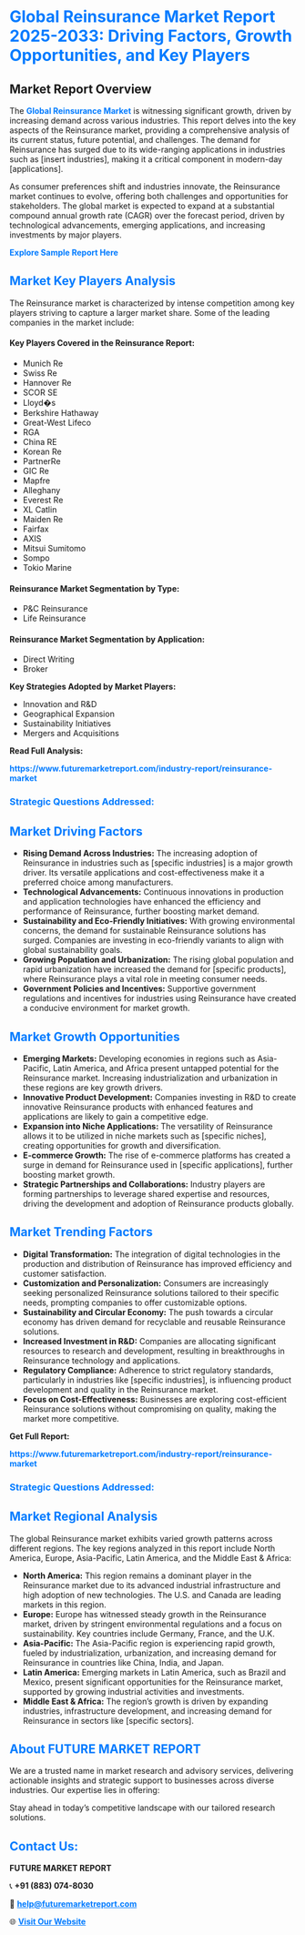 <h1 style="color: #007BFF;">Global Reinsurance Market Report 2025-2033: Driving Factors, Growth Opportunities, and Key Players</h1>

<section id="overview">
<h2>Market Report Overview</h2>
<p>The <a href="https://www.futuremarketreport.com/industry-report/reinsurance-market" style="color: #007BFF; text-decoration: none;"><strong>Global Reinsurance Market</strong></a> is witnessing significant growth, driven by increasing demand across various industries. This report delves into the key aspects of the Reinsurance market, providing a comprehensive analysis of its current status, future potential, and challenges. The demand for Reinsurance has surged due to its wide-ranging applications in industries such as [insert industries], making it a critical component in modern-day [applications].</p>
<p>As consumer preferences shift and industries innovate, the Reinsurance market continues to evolve, offering both challenges and opportunities for stakeholders. The global market is expected to expand at a substantial compound annual growth rate (CAGR) over the forecast period, driven by technological advancements, emerging applications, and increasing investments by major players.</p>
</section>

<section id="overview">
<p><a href="https://www.futuremarketreport.com/request-sample/reportId=26605" style="color: #007BFF; text-decoration: none;"><strong>Explore Sample Report Here</strong></a></p>
</section>

<section id="key-players">
<h2 style="color: #007BFF;">Market Key Players Analysis</h2>
<p>The Reinsurance market is characterized by intense competition among key players striving to capture a larger market share. Some of the leading companies in the market include:</p>
<h4>Key Players Covered in the Reinsurance Report:</h4>
<ul><li>Munich Re</li><li>Swiss Re</li><li>Hannover Re</li><li>SCOR SE</li><li>Lloyd�s</li><li>Berkshire Hathaway</li><li>Great-West Lifeco</li><li>RGA</li><li>China RE</li><li>Korean Re</li><li>PartnerRe</li><li>GIC Re</li><li>Mapfre</li><li>Alleghany</li><li>Everest Re</li><li>XL Catlin</li><li>Maiden Re</li><li>Fairfax</li><li>AXIS</li><li>Mitsui Sumitomo</li><li>Sompo</li><li>Tokio Marine</li></ul>
<h4>Reinsurance Market Segmentation by Type:</h4>
<ul><li>P&amp;C Reinsurance</li><li>Life Reinsurance</li></ul>

<h4>Reinsurance Market Segmentation by Application:</h4>
<ul><li>Direct Writing</li><li>Broker</li></ul>
<p><strong>Key Strategies Adopted by Market Players:</strong></p>
<ul>
<li>Innovation and R&D</li>
<li>Geographical Expansion</li>
<li>Sustainability Initiatives</li>
<li>Mergers and Acquisitions</li>
</ul>
</section>

<section>
<p><strong>Read Full Analysis: </strong></p><a href="https://www.futuremarketreport.com/industry-report/reinsurance-market" style="color: #007BFF; text-decoration: none;"><strong>https://www.futuremarketreport.com/industry-report/reinsurance-market</strong></a>
<h3 style="color: #007BFF;">Strategic Questions Addressed:</h3>
</section>

<section id="driving-factors">
<h2 style="color: #007BFF;">Market Driving Factors</h2>
<ul>
<li><strong>Rising Demand Across Industries:</strong> The increasing adoption of Reinsurance in industries such as [specific industries] is a major growth driver. Its versatile applications and cost-effectiveness make it a preferred choice among manufacturers.</li>
<li><strong>Technological Advancements:</strong> Continuous innovations in production and application technologies have enhanced the efficiency and performance of Reinsurance, further boosting market demand.</li>
<li><strong>Sustainability and Eco-Friendly Initiatives:</strong> With growing environmental concerns, the demand for sustainable Reinsurance solutions has surged. Companies are investing in eco-friendly variants to align with global sustainability goals.</li>
<li><strong>Growing Population and Urbanization:</strong> The rising global population and rapid urbanization have increased the demand for [specific products], where Reinsurance plays a vital role in meeting consumer needs.</li>
<li><strong>Government Policies and Incentives:</strong> Supportive government regulations and incentives for industries using Reinsurance have created a conducive environment for market growth.</li>
</ul>
</section>

<section id="growth-opportunities">
<h2 style="color: #007BFF;">Market Growth Opportunities</h2>
<ul>
<li><strong>Emerging Markets:</strong> Developing economies in regions such as Asia-Pacific, Latin America, and Africa present untapped potential for the Reinsurance market. Increasing industrialization and urbanization in these regions are key growth drivers.</li>
<li><strong>Innovative Product Development:</strong> Companies investing in R&D to create innovative Reinsurance products with enhanced features and applications are likely to gain a competitive edge.</li>
<li><strong>Expansion into Niche Applications:</strong> The versatility of Reinsurance allows it to be utilized in niche markets such as [specific niches], creating opportunities for growth and diversification.</li>
<li><strong>E-commerce Growth:</strong> The rise of e-commerce platforms has created a surge in demand for Reinsurance used in [specific applications], further boosting market growth.</li>
<li><strong>Strategic Partnerships and Collaborations:</strong> Industry players are forming partnerships to leverage shared expertise and resources, driving the development and adoption of Reinsurance products globally.</li>
</ul>
</section>

<section id="trending-factors">
<h2 style="color: #007BFF;">Market Trending Factors</h2>
<ul>
<li><strong>Digital Transformation:</strong> The integration of digital technologies in the production and distribution of Reinsurance has improved efficiency and customer satisfaction.</li>
<li><strong>Customization and Personalization:</strong> Consumers are increasingly seeking personalized Reinsurance solutions tailored to their specific needs, prompting companies to offer customizable options.</li>
<li><strong>Sustainability and Circular Economy:</strong> The push towards a circular economy has driven demand for recyclable and reusable Reinsurance solutions.</li>
<li><strong>Increased Investment in R&D:</strong> Companies are allocating significant resources to research and development, resulting in breakthroughs in Reinsurance technology and applications.</li>
<li><strong>Regulatory Compliance:</strong> Adherence to strict regulatory standards, particularly in industries like [specific industries], is influencing product development and quality in the Reinsurance market.</li>
<li><strong>Focus on Cost-Effectiveness:</strong> Businesses are exploring cost-efficient Reinsurance solutions without compromising on quality, making the market more competitive.</li>
</ul>
</section>

<section>
<p><strong>Get Full Report: </strong></p><a href="https://www.futuremarketreport.com/industry-report/reinsurance-market" style="color: #007BFF; text-decoration: none;"><strong>https://www.futuremarketreport.com/industry-report/reinsurance-market</strong></a>
<h3 style="color: #007BFF;">Strategic Questions Addressed:</h3>
</section>


<section id="regional-analysis">
<h2 style="color: #007BFF;">Market Regional Analysis</h2>
<p>The global Reinsurance market exhibits varied growth patterns across different regions. The key regions analyzed in this report include North America, Europe, Asia-Pacific, Latin America, and the Middle East & Africa:</p>
<ul>
<li><strong>North America:</strong> This region remains a dominant player in the Reinsurance market due to its advanced industrial infrastructure and high adoption of new technologies. The U.S. and Canada are leading markets in this region.</li>
<li><strong>Europe:</strong> Europe has witnessed steady growth in the Reinsurance market, driven by stringent environmental regulations and a focus on sustainability. Key countries include Germany, France, and the U.K.</li>
<li><strong>Asia-Pacific:</strong> The Asia-Pacific region is experiencing rapid growth, fueled by industrialization, urbanization, and increasing demand for Reinsurance in countries like China, India, and Japan.</li>
<li><strong>Latin America:</strong> Emerging markets in Latin America, such as Brazil and Mexico, present significant opportunities for the Reinsurance market, supported by growing industrial activities and investments.</li>
<li><strong>Middle East & Africa:</strong> The region’s growth is driven by expanding industries, infrastructure development, and increasing demand for Reinsurance in sectors like [specific sectors].</li>
</ul>
</section>

<footer>
<h2 style="color: #007BFF;">About FUTURE MARKET REPORT</h2>
<p>We are a trusted name in market research and advisory services, delivering actionable insights and strategic support to businesses across diverse industries. Our expertise lies in offering:</p>

<p>Stay ahead in today’s competitive landscape with our tailored research solutions.</p>

<h2 style="color: #007BFF;">Contact Us:</h2>
<p><strong>FUTURE MARKET REPORT</strong></p>
<p>📞 <strong>+91 (883) 074-8030</strong></p>
<p>📧 <strong><a href="mailto:help@futuremarketreport.com" style="color: #007BFF;">help@futuremarketreport.com</a></strong></p>
<p>🌐 <strong><a href="https://www.futuremarketreport.com/" style="color: #007BFF;">Visit Our Website</a></strong></p>
</footer>